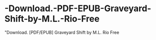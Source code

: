 # -Download.-PDF-EPUB-Graveyard-Shift-by-M.L.-Rio-Free
"Download. [PDF/EPUB] Graveyard Shift by M.L. Rio Free
